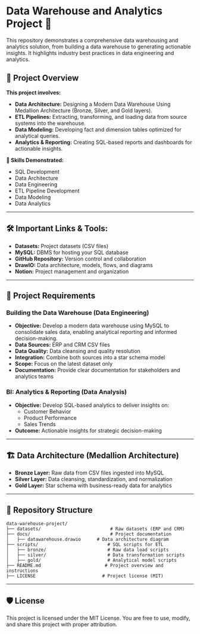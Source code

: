 # Data Warehouse and Analytics Project 🚀

This repository demonstrates a comprehensive data warehousing and analytics solution, from building a data warehouse to generating actionable insights. It highlights industry best practices in data engineering and analytics.

## 📖 Project Overview
**This project involves:**
- **Data Architecture:** Designing a Modern Data Warehouse Using Medallion Architecture (Bronze, Silver, and Gold layers).
- **ETL Pipelines:** Extracting, transforming, and loading data from source systems into the warehouse.
- **Data Modeling:** Developing fact and dimension tables optimized for analytical queries.
- **Analytics & Reporting:** Creating SQL-based reports and dashboards for actionable insights.

**🎯 Skills Demonstrated:**
- SQL Development
- Data Architecture
- Data Engineering
- ETL Pipeline Development
- Data Modeling
- Data Analytics

---

## 🛠️ Important Links & Tools:
- **Datasets:** Project datasets (CSV files)
- **MySQL:** DBMS for hosting your SQL database
- **GitHub Repository:** Version control and collaboration
- **DrawIO:** Data architecture, models, flows, and diagrams
- **Notion:** Project management and organization

---

## 🚀 Project Requirements
### **Building the Data Warehouse (Data Engineering)**
- **Objective:** Develop a modern data warehouse using MySQL to consolidate sales data, enabling analytical reporting and informed decision-making.
- **Data Sources:** ERP and CRM CSV files
- **Data Quality:** Data cleansing and quality resolution
- **Integration:** Combine both sources into a star schema model
- **Scope:** Focus on the latest dataset only
- **Documentation:** Provide clear documentation for stakeholders and analytics teams

### **BI: Analytics & Reporting (Data Analysis)**
- **Objective:** Develop SQL-based analytics to deliver insights on:
  - Customer Behavior
  - Product Performance
  - Sales Trends
- **Outcome:** Actionable insights for strategic decision-making

---

## 🏗️ Data Architecture (Medallion Architecture)
- **Bronze Layer:** Raw data from CSV files ingested into MySQL
- **Silver Layer:** Data cleansing, standardization, and normalization
- **Gold Layer:** Star schema with business-ready data for analytics

---

## 📂 Repository Structure
```
data-warehouse-project/
├── datasets/                          # Raw datasets (ERP and CRM)
├── docs/                              # Project documentation
│   ├── datawarehouse.drawio      # Data architecture diagram
├── scripts/                          # SQL scripts for ETL
│   ├── bronze/                       # Raw data load scripts
│   ├── silver/                       # Data transformation scripts
│   ├── gold/                         # Analytical model scripts
├── README.md                        # Project overview and instructions
├── LICENSE                         # Project license (MIT)
```

---

## 🛡️ License
This project is licensed under the MIT License. You are free to use, modify, and share this project with proper attribution.

